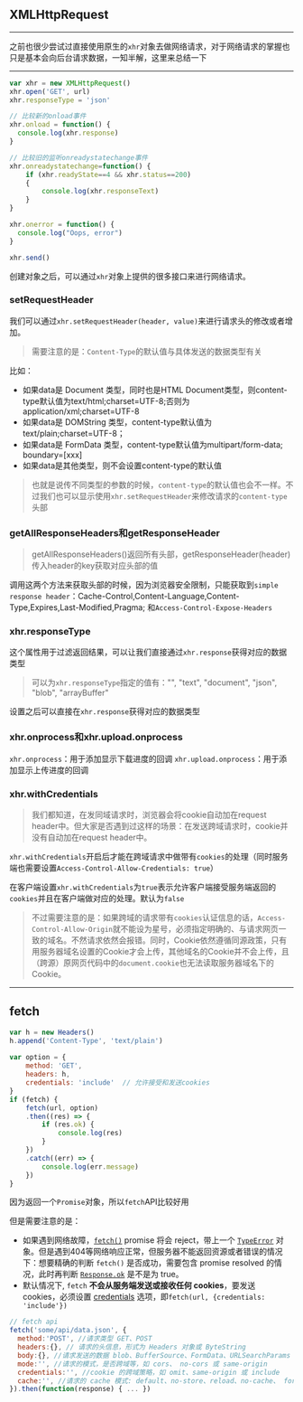 ## XMLHttpRequest

---

之前也很少尝试过直接使用原生的`xhr`对象去做网络请求，对于网络请求的掌握也只是基本会向后台请求数据，一知半解，这里来总结一下

---

``` javascript
var xhr = new XMLHttpRequest()
xhr.open('GET', url)
xhr.responseType = 'json'

// 比较新的onload事件
xhr.onload = function() {
  console.log(xhr.response)
}

// 比较旧的监听onreadystatechange事件
xhr.onreadystatechange=function() {
    if (xhr.readyState==4 && xhr.status==200)
    {
        console.log(xhr.responseText)
    }
}

xhr.onerror = function() {
  console.log("Oops, error")
}

xhr.send()
```

创建对象之后，可以通过`xhr`对象上提供的很多接口来进行网络请求。

### setRequestHeader

我们可以通过`xhr.setRequestHeader(header, value)`来进行请求头的修改或者增加。

> 需要注意的是：`Content-Type`的默认值与具体发送的数据类型有关

比如：

- 如果data是 Document 类型，同时也是HTML Document类型，则content-type默认值为text/html;charset=UTF-8;否则为application/xml;charset=UTF-8
- 如果data是 DOMString 类型，content-type默认值为text/plain;charset=UTF-8；
- 如果data是 FormData 类型，content-type默认值为multipart/form-data; boundary=[xxx]
- 如果data是其他类型，则不会设置content-type的默认值

> 也就是说传不同类型的参数的时候，`content-type`的默认值也会不一样。不过我们也可以显示使用`xhr.setRequestHeader`来修改请求的`content-type`头部

### getAllResponseHeaders和getResponseHeader

> getAllResponseHeaders()返回所有头部，getResponseHeader(header)传入header的key获取对应头部的值

调用这两个方法来获取头部的时候，因为浏览器安全限制，只能获取到`simple response header`：Cache-Control,Content-Language,Content-Type,Expires,Last-Modified,Pragma;
和`Access-Control-Expose-Headers`

### xhr.responseType

这个属性用于过滤返回结果，可以让我们直接通过`xhr.response`获得对应的数据类型

> 可以为`xhr.responseType`指定的值有："", "text", "document", "json", "blob", "arrayBuffer"

设置之后可以直接在`xhr.response`获得对应的数据类型

### xhr.onprocess和xhr.upload.onprocess

`xhr.onprocess`：用于添加显示下载进度的回调
`xhr.upload.onprocess`：用于添加显示上传进度的回调

### xhr.withCredentials

> 我们都知道，在发同域请求时，浏览器会将cookie自动加在request header中。但大家是否遇到过这样的场景：在发送跨域请求时，cookie并没有自动加在request header中。

`xhr.withCredentials`开启后才能在跨域请求中做带有`cookies`的处理（同时服务端也需要设置`Access-Control-Allow-Credentials: true`）

在客户端设置`xhr.withCredentials`为`true`表示允许客户端接受服务端返回的`cookies`并且在客户端做对应的处理。默认为`false`

> 不过需要注意的是：如果跨域的请求带有`cookies`认证信息的话，`Access-Control-Allow-Origin`就不能设为星号，必须指定明确的、与请求网页一致的域名。不然请求依然会报错。同时，Cookie依然遵循同源政策，只有用服务器域名设置的Cookie才会上传，其他域名的Cookie并不会上传，且（跨源）原网页代码中的`document.cookie`也无法读取服务器域名下的Cookie。

---

## fetch

```js
var h = new Headers()
h.append('Content-Type', 'text/plain')
 
var option = {
	method: 'GET',
    headers: h,
    credentials: 'include'	// 允许接受和发送cookies
}
if (fetch) {
	fetch(url, option)
    .then((res) => {
        if (res.ok) {
			console.log(res)
        }
    })
    .catch((err) => {
    	console.log(err.message)
    })
}
```

因为返回一个`Promise`对象，所以`fetch`API比较好用

但是需要注意的是：

- 如果遇到网络故障，[`fetch()`](https://developer.mozilla.org/zh-CN/docs/Web/API/GlobalFetch/fetch) promise 将会 reject，带上一个 [`TypeError`](https://developer.mozilla.org/zh-CN/docs/Web/JavaScript/Reference/Global_Objects/TypeError) 对象。但是遇到404等网络响应正常，但服务器不能返回资源或者错误的情况下：想要精确的判断 `fetch()` 是否成功，需要包含 promise resolved 的情况，此时再判断 [`Response.ok`](https://developer.mozilla.org/zh-CN/docs/Web/API/Response/ok) 是不是为 true。
- 默认情况下, `fetch` **不会从服务端发送或接收任何 cookies**，要发送 cookies，必须设置 [credentials](https://developer.mozilla.org/zh-CN/docs/Web/API/GlobalFetch/fetch#%E5%8F%82%E6%95%B0) 选项，即`fetch(url, {credentials: 'include'})`



```js
// fetch api 
fetch('some/api/data.json', {
  method:'POST', //请求类型 GET、POST
  headers:{}, // 请求的头信息，形式为 Headers 对象或 ByteString
  body:{}, //请求发送的数据 blob、BufferSource、FormData、URLSearchParams（get 或head 方法中不能包含 body）
  mode:'', //请求的模式，是否跨域等，如 cors、 no-cors 或 same-origin
  credentials:'', //cookie 的跨域策略，如 omit、same-origin 或 include
  cache:'', //请求的 cache 模式: default、no-store、reload、no-cache、 force-cache 或 only-if-cached
}).then(function(response) { ... })
```

